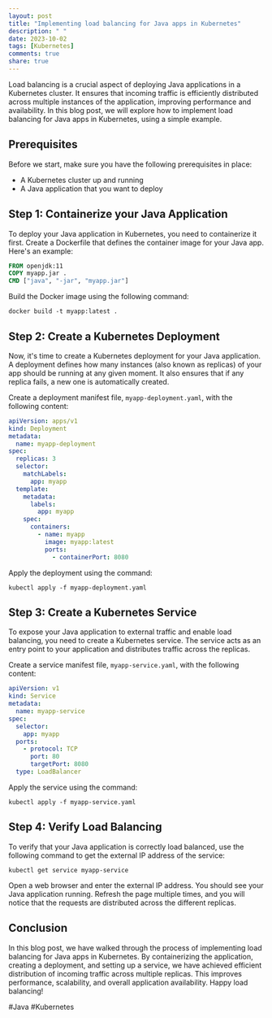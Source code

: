 ```yaml
---
layout: post
title: "Implementing load balancing for Java apps in Kubernetes"
description: " "
date: 2023-10-02
tags: [Kubernetes]
comments: true
share: true
---
```


Load balancing is a crucial aspect of deploying Java applications in a Kubernetes cluster. It ensures that incoming traffic is efficiently distributed across multiple instances of the application, improving performance and availability. In this blog post, we will explore how to implement load balancing for Java apps in Kubernetes, using a simple example.

## Prerequisites

Before we start, make sure you have the following prerequisites in place:
- A Kubernetes cluster up and running
- A Java application that you want to deploy

## Step 1: Containerize your Java Application

To deploy your Java application in Kubernetes, you need to containerize it first. Create a Dockerfile that defines the container image for your Java app. Here's an example:

```Dockerfile
FROM openjdk:11
COPY myapp.jar .
CMD ["java", "-jar", "myapp.jar"]
```

Build the Docker image using the following command:
```
docker build -t myapp:latest .
```

## Step 2: Create a Kubernetes Deployment

Now, it's time to create a Kubernetes deployment for your Java application. A deployment defines how many instances (also known as replicas) of your app should be running at any given moment. It also ensures that if any replica fails, a new one is automatically created.

Create a deployment manifest file, `myapp-deployment.yaml`, with the following content:

```yaml
apiVersion: apps/v1
kind: Deployment
metadata:
  name: myapp-deployment
spec:
  replicas: 3
  selector:
    matchLabels:
      app: myapp
  template:
    metadata:
      labels:
        app: myapp
    spec:
      containers:
        - name: myapp
          image: myapp:latest
          ports:
            - containerPort: 8080
```

Apply the deployment using the command:
```
kubectl apply -f myapp-deployment.yaml
```

## Step 3: Create a Kubernetes Service

To expose your Java application to external traffic and enable load balancing, you need to create a Kubernetes service. The service acts as an entry point to your application and distributes traffic across the replicas.

Create a service manifest file, `myapp-service.yaml`, with the following content:

```yaml
apiVersion: v1
kind: Service
metadata:
  name: myapp-service
spec:
  selector:
    app: myapp
  ports:
    - protocol: TCP
      port: 80
      targetPort: 8080
  type: LoadBalancer
```

Apply the service using the command:
```
kubectl apply -f myapp-service.yaml
```

## Step 4: Verify Load Balancing

To verify that your Java application is correctly load balanced, use the following command to get the external IP address of the service:

```
kubectl get service myapp-service
```

Open a web browser and enter the external IP address. You should see your Java application running. Refresh the page multiple times, and you will notice that the requests are distributed across the different replicas.

## Conclusion

In this blog post, we have walked through the process of implementing load balancing for Java apps in Kubernetes. By containerizing the application, creating a deployment, and setting up a service, we have achieved efficient distribution of incoming traffic across multiple replicas. This improves performance, scalability, and overall application availability. Happy load balancing!

#Java #Kubernetes
